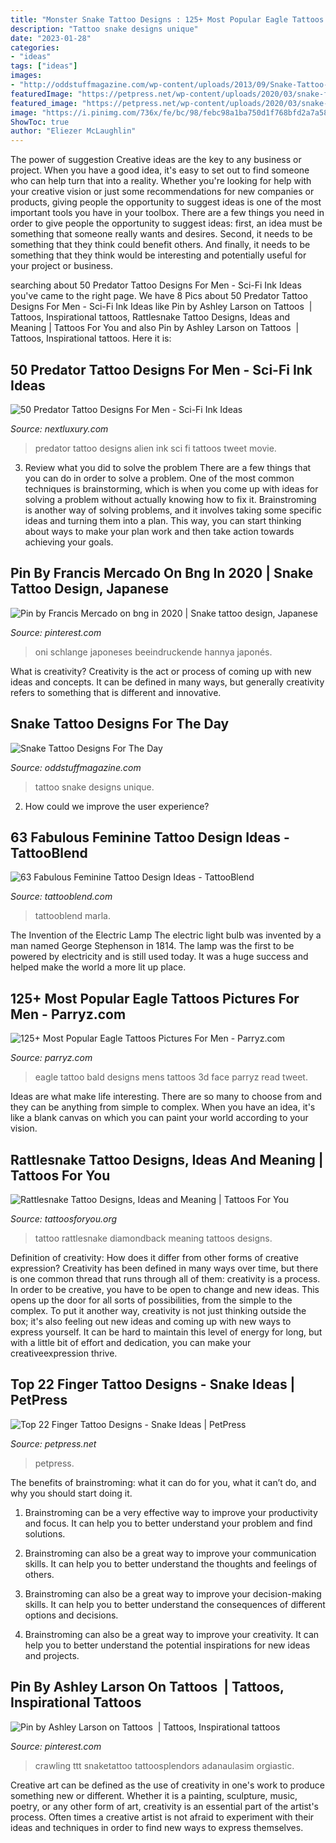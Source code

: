 ```yaml
---
title: "Monster Snake Tattoo Designs : 125+ Most Popular Eagle Tattoos Pictures For Men"
description: "Tattoo snake designs unique"
date: "2023-01-28"
categories:
- "ideas"
tags: ["ideas"]
images:
- "http://oddstuffmagazine.com/wp-content/uploads/2013/09/Snake-Tattoo-Designs-11-566x800.jpg"
featuredImage: "https://petpress.net/wp-content/uploads/2020/03/snake-finger-tattoo-women-design-idea.jpg"
featured_image: "https://petpress.net/wp-content/uploads/2020/03/snake-finger-tattoo-women-design-idea.jpg"
image: "https://i.pinimg.com/736x/fe/bc/98/febc98a1ba750d1f768bfd2a7a589d24.jpg"
ShowToc: true
author: "Eliezer McLaughlin"
---
```



The power of suggestion
Creative ideas are the key to any business or project. When you have a good idea, it's easy to set out to find someone who can help turn that into a reality. Whether you're looking for help with your creative vision or just some recommendations for new companies or products, giving people the opportunity to suggest ideas is one of the most important tools you have in your toolbox.
There are a few things you need in order to give people the opportunity to suggest ideas: first, an idea must be something that someone really wants and desires. Second, it needs to be something that they think could benefit others. And finally, it needs to be something that they think would be interesting and potentially useful for your project or business.

	

		
searching about 50 Predator Tattoo Designs For Men - Sci-Fi Ink Ideas you've came to the right page. We have 8 Pics about 50 Predator Tattoo Designs For Men - Sci-Fi Ink Ideas like Pin by Ashley Larson on Tattoos ️ | Tattoos, Inspirational tattoos, Rattlesnake Tattoo Designs, Ideas and Meaning | Tattoos For You and also Pin by Ashley Larson on Tattoos ️ | Tattoos, Inspirational tattoos. Here it is:
		
    
## 50 Predator Tattoo Designs For Men - Sci-Fi Ink Ideas

<img loading=lazy src="http://nextluxury.com/wp-content/uploads/leg-calf-male-with-predator-tattoo-design.jpg" onerror="this.onerror=null;this.src='https://tse1.mm.bing.net/th?id=OIP.nx3FLUixlN6Q7QXyomMBLwAAAA&amp;pid=15.1';" alt="50 Predator Tattoo Designs For Men - Sci-Fi Ink Ideas">

_Source: nextluxury.com_

>predator tattoo designs alien ink sci fi tattoos tweet movie. 

	

3. Review what you did to solve the problem
There are a few things that you can do in order to solve a problem. One of the most common techniques is brainstorming, which is when you come up with ideas for solving a problem without actually knowing how to fix it. Brainstroming is another way of solving problems, and it involves taking some specific ideas and turning them into a plan. This way, you can start thinking about ways to make your plan work and then take action towards achieving your goals.

    
## Pin By Francis Mercado On Bng In 2020 | Snake Tattoo Design, Japanese

<img loading=lazy src="https://i.pinimg.com/736x/fe/bc/98/febc98a1ba750d1f768bfd2a7a589d24.jpg" onerror="this.onerror=null;this.src='https://tse3.mm.bing.net/th?id=OIP.ObWuC7ayvjce5uHEWeDxLQHaKO&amp;pid=15.1';" alt="Pin by Francis Mercado on bng in 2020 | Snake tattoo design, Japanese">

_Source: pinterest.com_

>oni schlange japoneses beeindruckende hannya japonés. 

	

What is creativity?
Creativity is the act or process of coming up with new ideas and concepts. It can be defined in many ways, but generally creativity refers to something that is different and innovative.

    
## Snake Tattoo Designs For The Day

<img loading=lazy src="http://oddstuffmagazine.com/wp-content/uploads/2013/09/Snake-Tattoo-Designs-11-566x800.jpg" onerror="this.onerror=null;this.src='https://tse2.mm.bing.net/th?id=OIP.q-9uoC2xgbfOKmoezTIiegHaKd&amp;pid=15.1';" alt="Snake Tattoo Designs For The Day">

_Source: oddstuffmagazine.com_

>tattoo snake designs unique. 

	

2. How could we improve the user experience?

    
## 63 Fabulous Feminine Tattoo Design Ideas - TattooBlend

<img loading=lazy src="https://tattooblend.com/wp-content/uploads/2016/08/snake-wrap-tattoo.jpg" onerror="this.onerror=null;this.src='https://tse2.mm.bing.net/th?id=OIP.wPcD04lLxE0z7qeqkzeudgHaHW&amp;pid=15.1';" alt="63 Fabulous Feminine Tattoo Design Ideas - TattooBlend">

_Source: tattooblend.com_

>tattooblend marla. 

	

The Invention of the Electric Lamp
The electric light bulb was invented by a man named George Stephenson in 1814. The lamp was the first to be powered by electricity and is still used today. It was a huge success and helped make the world a more lit up place.

    
## 125+ Most Popular Eagle Tattoos Pictures For Men - Parryz.com

<img loading=lazy src="http://parryz.com/wp-content/uploads/2018/01/Bold-Eagle-Face-Tattoo.jpg" onerror="this.onerror=null;this.src='https://tse2.mm.bing.net/th?id=OIP.wQtHclxvzE3Fdcm8TMmB6QHaHa&amp;pid=15.1';" alt="125+ Most Popular Eagle Tattoos Pictures For Men - Parryz.com">

_Source: parryz.com_

>eagle tattoo bald designs mens tattoos 3d face parryz read tweet. 

	

Ideas are what make life interesting. There are so many to choose from and they can be anything from simple to complex. When you have an idea, it's like a blank canvas on which you can paint your world according to your vision.

    
## Rattlesnake Tattoo Designs, Ideas And Meaning | Tattoos For You

<img loading=lazy src="https://www.tattoosforyou.org/wp-content/uploads/2017/06/Diamondback-Rattlesnake-Tattoo.jpg" onerror="this.onerror=null;this.src='https://tse2.mm.bing.net/th?id=OIP.7PnB0Uw8desk7MNnNnnK5gHaJ3&amp;pid=15.1';" alt="Rattlesnake Tattoo Designs, Ideas and Meaning | Tattoos For You">

_Source: tattoosforyou.org_

>tattoo rattlesnake diamondback meaning tattoos designs. 

	

Definition of creativity: How does it differ from other forms of creative expression?
Creativity has been defined in many ways over time, but there is one common thread that runs through all of them: creativity is a process. In order to be creative, you have to be open to change and new ideas. This opens up the door for all sorts of possibilities, from the simple to the complex.
To put it another way, creativity is not just thinking outside the box; it's also feeling out new ideas and coming up with new ways to express yourself. It can be hard to maintain this level of energy for long, but with a little bit of effort and dedication, you can make your creativeexpression thrive.

    
## Top 22 Finger Tattoo Designs - Snake Ideas | PetPress

<img loading=lazy src="https://petpress.net/wp-content/uploads/2020/03/snake-finger-tattoo-women-design-idea.jpg" onerror="this.onerror=null;this.src='https://tse4.mm.bing.net/th?id=OIP.FNhDLwBaV8QuIjNX93YprwHaJ4&amp;pid=15.1';" alt="Top 22 Finger Tattoo Designs - Snake Ideas | PetPress">

_Source: petpress.net_

>petpress. 

	

The benefits of brainstroming: what it can do for you, what it can’t do, and why you should start doing it.
1. Brainstroming can be a very effective way to improve your productivity and focus. It can help you to better understand your problem and find solutions.
2. Brainstroming can also be a great way to improve your communication skills. It can help you to better understand the thoughts and feelings of others.

3. Brainstroming can also be a great way to improve your decision-making skills. It can help you to better understand the consequences of different options and decisions.

4. Brainstroming can also be a great way to improve your creativity. It can help you to better understand the potential inspirations for new ideas and projects.

    
## Pin By Ashley Larson On Tattoos ️ | Tattoos, Inspirational Tattoos

<img loading=lazy src="https://i.pinimg.com/736x/0e/8b/12/0e8b125cbf989fb4b6f87f333a6884a8.jpg" onerror="this.onerror=null;this.src='https://tse4.mm.bing.net/th?id=OIP.0bjId2xicVVRQN53bK5meQHaG8&amp;pid=15.1';" alt="Pin by Ashley Larson on Tattoos ️ | Tattoos, Inspirational tattoos">

_Source: pinterest.com_

>crawling ttt snaketattoo tattoosplendors adanaulasim orgiastic. 

	

Creative art can be defined as the use of creativity in one's work to produce something new or different. Whether it is a painting, sculpture, music, poetry, or any other form of art, creativity is an essential part of the artist's process. Often times a creative artist is not afraid to experiment with their ideas and techniques in order to find new ways to express themselves.

